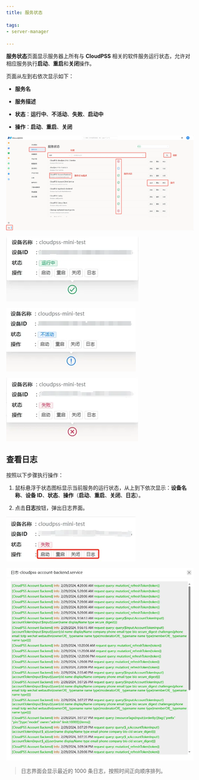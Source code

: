 ```yaml
---
title: 服务状态

tags: 
- server-manager

---
```


**服务状态**页面显示服务器上所有与 **CloudPSS** 相关的软件服务运行状态，允许对相应服务执行**启动**、**重启**和**关闭**操作。

页面从左到右依次显示如下：

+ **服务名**

+ **服务描述**

+ **状态**：**运行中**、**不活动**、**失败**、**启动中**

+ **操作**：**启动**、**重启**、**关闭**

![服务状态页面](./服务状态.png "服务状态页面")

![服务运行中状态](./运行中状态.png "服务运行中状态")

![服务不活动状态](./不活动状态.png "服务不活动状态")

![服务失败状态](./失败状态.png "服务失败状态")

## 查看日志

按照以下步骤执行操作：

1. 鼠标悬浮于状态图标显示当前服务的运行状态，从上到下依次显示：**设备名称**、**设备 ID**、**状态**、**操作**（**启动**、**重启**、**关闭**、**日志**）。

2. 点击**日志**按钮，弹出日志界面。

![查看日志](./查看日志.png "查看日志")

![日志界面](./日志界面.png "日志界面")

> 日志界面会显示最近的 1000 条日志，按照时间正向顺序排列。